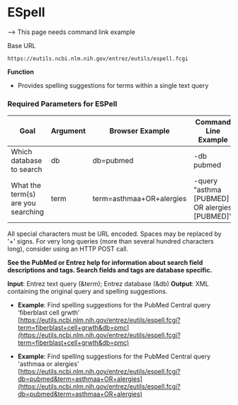 # ESpell

--> This page needs  command link example

Base URL
```
https://eutils.ncbi.nlm.nih.gov/entrez/eutils/espell.fcgi
```

**Function**

  * Provides spelling suggestions for terms within a single text query

### Required Parameters for ESPell 

| Goal | Argument | Browser Example | Command Line Example |
| --- | ---  | --- | --- |
| Which database to search | db | db=pubmed  | -db pubmed |
| What the term(s) are you searching | term |  term=asthmaa+OR+alergies | -query "asthma [PUBMED] OR alergies [PUBMED]" |    

All special characters must be URL encoded. Spaces may be replaced by '+' signs. For very long queries (more than several hundred characters long), consider using an HTTP POST call. 

**See the PubMed or Entrez help for information about search field descriptions and tags. Search fields and tags are database specific.**



**Input**: Entrez text query (&term); Entrez database (&db)
**Output**: XML containing the original query and spelling suggestions.
  * **Example**: Find spelling suggestions for the PubMed Central query ‘fiberblast cell grwth’ <br>[https://eutils.ncbi.nlm.nih.gov/entrez/eutils/espell.fcgi?term=fiberblast+cell+grwth&db=pmc](https://eutils.ncbi.nlm.nih.gov/entrez/eutils/espell.fcgi?term=fiberblast+cell+grwth&db=pmc)

 * **Example**: Find spelling suggestions for the PubMed Central query 'asthmaa or alergies’ <br> [https://eutils.ncbi.nlm.nih.gov/entrez/eutils/espell.fcgi?db=pubmed&term=asthmaa+OR+alergies](https://eutils.ncbi.nlm.nih.gov/entrez/eutils/espell.fcgi?db=pubmed&term=asthmaa+OR+alergies)
